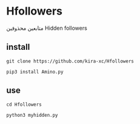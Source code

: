 # Hfollowers
متابعين محذوفين
Hidden followers
## install 
```
git clone https://github.com/kira-xc/Hfollowers
```
```
pip3 install Amino.py
```
## use

```
cd Hfollowers
```
```
python3 myhidden.py

```
